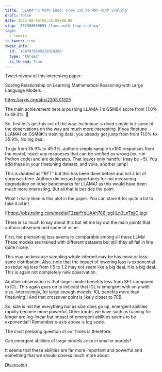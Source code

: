```yaml
---
title: 'LLAMA''s Math Leap: From 11% to 49% with Scaling'
draft: false
date: 2023-08-06T06:56:08+00:00
slug: '202308060656-llama-math-leap-scaling'
tags:
  - tweets
is_tweet: true
tweet_info:
  id: '1687975809229918208'
  type: 'thread'
  is_thread: True
---
```




Tweet review of this interesting paper: 

Scaling Relationship on Learning Mathematical Reasoning with Large Language Models

<https://arxiv.org/abs/2308.01825>

The main achievement here is pushing LLAMA-1's GSM8K score from 11.0% to 49.3%. 🧵

So, first let's get this out of the way: technique is dead simple but some of the observations on the way are much more interesting. If you finetune LLAMA1 on GSM8K's training data, you already get jump from from 11.0% to 35.9%. No big deal.

To go from 35.9% to 49.3%, authors simply sample k=100 responses from the model, reject any responses that can be verified as wrong (ex, run Python code) and are duplicates. That leaves only handful (may be ~5). You add these in your finetuning dataset, and voila, another jump!

This is dubbed as "RFT" but this has been done before and not a lot of surprises here. Authors did missed opportunity for not measuring degradation on other benchmarks for LLAMA1 as this would have been much more interesting. But all that is besides the point.

What I really liked is this plot in the paper. You can stare it for quite a bit to take it all in! 

![https://pbs.twimg.com/media/F2zaifYbUAAh786.jpg](Ln3LnTbjjC.jpg)

There is so much to say about this but let me lay out the main points that authors observed and some of mine:

First, the pretraining loss seems to comparable among all these LLMs! These models are trained with  different datasets but still they all fall in line quite nicely.

This may be because sampling whole internet may be has more or less same distribution. Also, note that the impact of lowering loss is exponential so reducing loss from 1.5 to 1.2 may not seem like a big deal, it is a big deal. This is again not completely new observation.

Another observation is that larger model benefits less from SFT compared to ICL. This again goes on to indicate that ICL is emergent with only with size. Interestingly, for large enough models, ICL benefits more than finetuning!! And that crossover point is likely closer to 70B.

So, size is not the everything *but* as size does go up, emergent abilities rapidly become more powerful. Other knobs we have such as training for longer are log-linear but impact of emergent abilities seems to be exponential!! Remember x-axis above is log scale.

The most pressing question of our times is therefore:

Can emergent abilities of large models arise in smaller models?

It seems that these abilities are far more important and powerful and something that we should obsess much more about.

[Discussion](https://x.com/sytelus/status/1687975809229918208)
